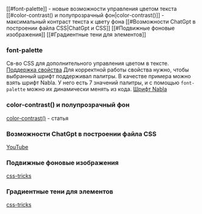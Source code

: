 [[#font-palette]] - новые возможности управления цветом текста
[[#color-contrast() и полупрозрачный фон|color-contrast()]] - максимальный контраст текста к цвету фона
[[#Возможности ChatGpt в построении файла CSS|ChatGpt и CSS]]
[[#Подвижные фоновые изображения]]
[[#Градиентные тени для элементов]]
### font-palette
Св-во CSS для дополнительного управления цветом в тексте.
[Поддержка свойства](https://caniuse.com/?search=font-palette)
Для корректной работы свойства нужно, чтобы выбранный шрифт поддерживал палитры. В качестве примера можно взять шрифт Nabla. У него есть 7 значений палитры, и с помощью `font-palette` можно их динамически менять из кода.
[Шрифт Nabla](https://nabla.typearture.com/)

### color-contrast() и полупрозрачный фон
[color-contrast()](https://nerdy.dev/color-from-color-contrast-result?utm_source=CSS-Weekly&utm_campaign=Issue-540&utm_medium=email) - статья

### Возможности ChatGpt в построении файла CSS
[YouTube](https://link.mail.beehiiv.com/ss/c/ohOs8aH8ibL7vf1zYLzheNlySnARP_TYG3oWyglIoKMH8PcObRDNcHLJY-vTeLfU1EG2z4WToD0kB9mux_4OSZS79fw54sb6nK-SsE4CVJNsVZyPkHDQ3yIilthuETMlw6Ci6bQJKATckg0dCPXuNA/3ts/gukPiLLwRkWV1oaEzgzpcg/h12/tQlguHAJTeYE8n93evHRnMJXxGBu1hX8_gjCHs_OMDo)

### Подвижные фоновые изображения
[css-tricks](https://css-tricks.com/moving-backgrounds/?utm_source=CSS-Weekly&utm_campaign=Issue-540&utm_medium=email)

### Градиентные тени для элементов
[css-tricks](https://css-tricks.com/different-ways-to-get-css-gradient-shadows/?utm_source=CSS-Weekly&utm_campaign=Issue-540&utm_medium=email)
